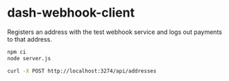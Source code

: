 # dash-webhook-client

Registers an address with the test webhook service and logs out payments to that address.

```bash
npm ci
node server.js
```

```bash
curl -X POST http://localhost:3274/api/addresses
```
